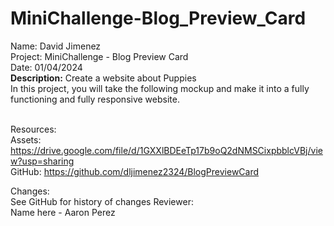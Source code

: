 # MiniChallenge-Blog_Preview_Card

Name: David Jimenez<br>
Project: MiniChallenge - Blog Preview Card <br>
Date: 01/04/2024 <br>
<strong>Description:</strong>
Create a website about Puppies <br>
In this project, you will take the following mockup and make it into a fully functioning and fully responsive website.<br><br>

Resources: <br>
Assets: https://drive.google.com/file/d/1GXXlBDEeTp17b9oQ2dNMSCixpbblcVBj/view?usp=sharing <br>
GitHub: https://github.com/dljimenez2324/BlogPreviewCard <br>

Changes: <br>
See GitHub for history of changes
Reviewer: <br>
Name here - Aaron Perez
